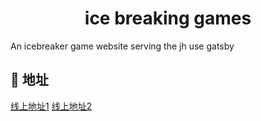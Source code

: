 <h1 align="center">
  ice breaking games  
</h1>

An icebreaker game website serving the jh
use gatsby

## 🚀 地址

[线上地址1](https://icebreakinggames.netlify.app/)
[线上地址2](https://zhuguibiao.github.io/ice-breaking-game/)

